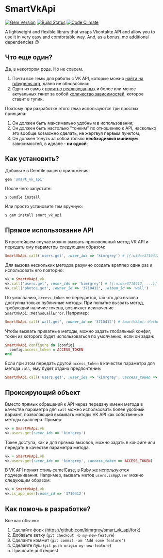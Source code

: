 # SmartVkApi

[![Gem Version](https://badge.fury.io/rb/smart_vk_api.svg)](http://badge.fury.io/rb/smart_vk_api)
[![Build Status](https://travis-ci.org/kimrgrey/smart_vk_api.svg)](https://travis-ci.org/kimrgrey/smart_vk_api)
[![Code Climate](https://codeclimate.com/github/kimrgrey/smart_vk_api/badges/gpa.svg)](https://codeclimate.com/github/kimrgrey/smart_vk_api)

A lightweight and flexible library that wraps Vkontakte API and allow you to use it in very easy and comfortable way. And, as a bonus, mo additional dependencies :wink:

## Что еще один?

Да, в некотором роде. Но не совсем. 

1. Почти все гемы для работы с VK API, которые можно [найти на rubygems.org](https://rubygems.org/search?utf8=%E2%9C%93&query=vkontakte), давно не обновлялись. 
2. Один из самых [приятно реализованных](https://github.com/7even/vkontakte_api) и более или менее актуальных тянет за собой [количество зависимостей](https://github.com/7even/vkontakte_api/blob/master/vkontakte_api.gemspec#L21-L39), которое ставит в тупик.

Поэтому при разработке этого гема используются три простых принципа:

1. Он должен быть максимально удобным в использовании;
2. Он должен быть настолько "тонким" по отношению к API, насколько это вообще возможно сделать, не жертвуя первым пунктом;
3. Он должен тянуть за собой только **необходимый минимум** зависимостей, в идеале - **ни одной**;

## Как установить?

Добавьте в Gemfile вашего приложения:

```ruby
gem 'smart_vk_api'
```

После чего запустите:

```
$ bundle install
```

Или просто установите гем вручную:

```
$ gem install smart_vk_api
```

## Прямое использование API

В простейшем случае можно вызвать произвольный метод VK API и передать ему параметры следующим образом:

```ruby
SmartVkApi.call('users.get', :user_ids => 'kimrgrey') # [{:uid=>3710412, ...}]
```

Для вызова нескольких методов разумно создать враппер один раз и использовать его повторно:

```ruby
vk = SmartVkApi.vk
vk.call('users.get', :user_ids => 'kimrgrey') # [{:uid=>3710412, ...}]
vk.call('photos.get', :owner_id => '3710412', :album_id => 'wall')
```

По умолчанию, `access_token` не передается, так что для вызова доступны только публичные методы. При попытке вызвать метод, требующий наличие токена, возникнет исключение `SmartVkApi::MethodCallError`. Например:

```ruby
SmartVkApi.call('wall.get', :owner_id => '3710412') # SmartVkApi::MethodCallError: {"error":{..., "error_msg":"Access denied: user hid his wall from accessing from outside"}}
```

Чтобы вызвать приватные методы, можно задать глобальный конфиг, токен из которого будет использоваться по умолчанию, если он задан:

```ruby
SmartVkApi.configure do |config|
  config.access_token = ACCESS_TOKEN
end
```

Если при этом передать другой `access_token` в качестве параметра для метода `call`, ему будет отдано предпочтение:

```ruby
SmartVkApi.call('users.get', :user_ids => 'kimrgrey', :access_token => ANOTHER_ACCESS_TOKEN)
```

## Проксирующий объект

Вместо прямых обращений к API через передачу имени метода в качестве параметра для `call` можно использовать более удобный вариант, позволяющий вызывать методы VK API как собственные методы враппера. Пример:

```ruby
vk = SmartVkApi.vk
vk.users.get(:user_ids => 'kimrgrey')
```

Токен доступа, как и для прямых вызовов, можно задать в конфиге или передать в качестве параметра метода.

```ruby
vk = SmartVkApi.vk
vk.users.get(:user_ids => 'kimrgrey', :access_token => ACCESS_TOKEN)
```

В VK API принят стиль camelCase, в Ruby же используются подчеркивания. Например, вызвать метод `users.isAppUser` можно следующим образом:

```ruby
vk = SmartVkApi.vk
vk.is_app_user(:user_id => '3710412')  
```

## Как помочь в разработке?

Все как обычно:

1. Сделайте форк (https://github.com/kimrgrey/smart_vk_api/fork)
2. Добавьте ветку (`git checkout -b my-new-feature`)
3. Сделайте коммит (`git commit -am 'Add some feature'`)
4. Сделайте пуш (`git push origin my-new-feature`)
5. Пришлите pull request
